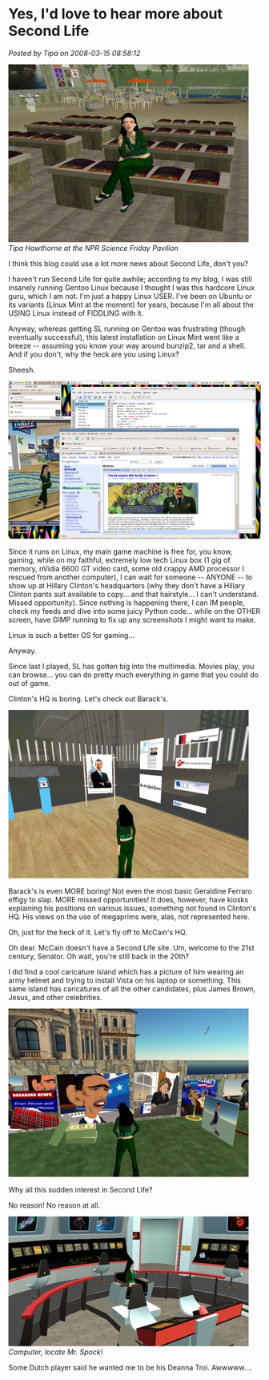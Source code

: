 # Yes, I'd love to hear more about Second Life

*Posted by Tipa on 2008-03-15 08:58:12*

![slnpr.jpg](../../../uploads/2008/03/slnpr.jpg)  
*Tipa Hawthorne at the NPR Science Friday Pavilion*

I think this blog could use a lot more news about Second Life, don't you?

I haven't run Second Life for quite awhile; according to my blog, I was still insanely running Gentoo Linux because I thought I was this hardcore Linux guru, which I am not. I'm just a happy Linux USER. I've been on Ubuntu or its variants (Linux Mint at the moment) for years, because I'm all about the USING Linux instead of FIDDLING with it.

Anyway, whereas getting SL running on Gentoo was frustrating (though eventually successful), this latest installation on Linux Mint went like a breeze -- assuming you know your way around bunzip2, tar and a shell. And if you don't, why the heck are you using Linux?

Sheesh.

![clutter.jpg](../../../uploads/2008/03/clutter.jpg)

Since it runs on Linux, my main game machine is free for, you know, gaming, while on my faithful, extremely low tech Linux box (1 gig of memory, nVidia 6600 GT video card, some old crappy AMD processor I rescued from another computer), I can wait for someone -- ANYONE -- to show up at Hillary Clinton's headquarters (why they don't have a Hillary Clinton pants suit available to copy... and that hairstyle... I can't understand. Missed opportunity). Since nothing is happening there, I can IM people, check my feeds and dive into some juicy Python code... while on the OTHER screen, have GIMP running to fix up any screenshots I might want to make.

Linux is such a better OS for gaming...

Anyway.

Since last I played, SL has gotten big into the multimedia. Movies play, you can browse... you can do pretty much everything in game that you could do out of game.

Clinton's HQ is boring. Let's check out Barack's.

![obama.jpg](../../../uploads/2008/03/obama.jpg)

Barack's is even MORE boring! Not even the most basic Geraldine Ferraro effigy to slap. MORE missed opportunities! It does, however, have kiosks explaining his positions on various issues, something not found in Clinton's HQ. His views on the use of megaprims were, alas, not represented here.

Oh, just for the heck of it. Let's fly off to McCain's HQ.

Oh dear. McCain doesn't have a Second Life site. Um, welcome to the 21st century, Senator. Oh wait, you're still back in the 20th?

I did find a cool caricature island which has a picture of him wearing an army helmet and trying to install Vista on his laptop or something. This same island has caricatures of all the other candidates, plus James Brown, Jesus, and other celebrities.

![caricatures.jpg](../../../uploads/2008/03/caricatures.jpg)

Why all this sudden interest in Second Life?

No reason! No reason at all.

![trek.jpg](../../../uploads/2008/03/trek.jpg)  
*Computer, locate Mr. Spock!*

Some Dutch player said he wanted me to be his Deanna Troi. Awwwww....



